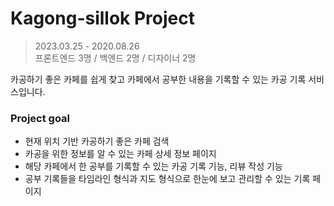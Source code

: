 # Kagong-sillok Project

> 2023.03.25 - 2020.08.26  
 프론트엔드 3명 / 백엔드 2명 / 디자이너 2명
> 

카공하기 좋은 카페를 쉽게 찾고 카페에서 공부한 내용을 기록할 수 있는 카공 기록 서비스입니다.

### Project goal

- 현재 위치 기반 카공하기 좋은 카페 검색
- 카공을 위한 정보를 알 수 있는 카페 상세 정보 페이지
- 해당 카페에서 한 공부를 기록할 수 있는 카공 기록 기능, 리뷰 작성 기능
- 공부 기록들을 타임라인 형식과 지도 형식으로 한눈에 보고 관리할 수 있는 기록 페이지
